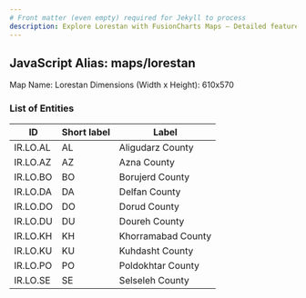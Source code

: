 ```yaml
---
# Front matter (even empty) required for Jekyll to process
description: Explore Lorestan with FusionCharts Maps – Detailed features for seamless integration. Try now & enhance your data visualization today! 
---
```


## JavaScript Alias: maps/lorestan

Map Name: Lorestan
Dimensions (Width x Height): 610x570





### List of Entities

ID | Short label | Label
---|---|---|
IR.LO.AL|AL|Aligudarz County
IR.LO.AZ|AZ|Azna County
IR.LO.BO|BO|Borujerd County
IR.LO.DA|DA|Delfan County
IR.LO.DO|DO|Dorud County
IR.LO.DU|DU|Doureh County
IR.LO.KH|KH|Khorramabad County
IR.LO.KU|KU|Kuhdasht County
IR.LO.PO|PO|Poldokhtar County
IR.LO.SE|SE|Selseleh County
